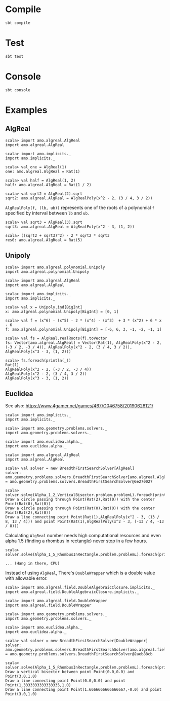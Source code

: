 # Compile

```
sbt compile
```

# Test

```
sbt test
```

# Console

```
sbt console
```

# Examples

## AlgReal

```
scala> import amo.algreal.AlgReal
import amo.algreal.AlgReal

scala> import amo.implicits._
import amo.implicits._

scala> val one = AlgReal(1)
one: amo.algreal.AlgReal = Rat(1)

scala> val half = AlgReal(1, 2)
half: amo.algreal.AlgReal = Rat(1 / 2)

scala> val sqrt2 = AlgReal(2).sqrt
sqrt2: amo.algreal.AlgReal = AlgRealPoly(x^2 - 2, (3 / 4, 3 / 2))
```

`AlgRealPoly(f, (lb, ub))` represents one of the roots of a polynomial `f` specified by interval between `lb` and `ub`.

```
scala> val sqrt3 = AlgReal(3).sqrt
sqrt3: amo.algreal.AlgReal = AlgRealPoly(x^2 - 3, (1, 2))

scala> ((sqrt2 + sqrt3)^2) - 2 * sqrt2 * sqrt3
res0: amo.algreal.AlgReal = Rat(5)
```


## Unipoly

```
scala> import amo.algreal.polynomial.Unipoly
import amo.algreal.polynomial.Unipoly

scala> import amo.algreal.AlgReal
import amo.algreal.AlgReal

scala> import amo.implicits._
import amo.implicits._

scala> val x = Unipoly.ind[BigInt]
x: amo.algreal.polynomial.Unipoly[BigInt] = [0, 1]

scala> val f = (x^6) - (x^5) - 2 * (x^4) - (x^3)  + 3 * (x^2) + 6 * x - 6
f: amo.algreal.polynomial.Unipoly[BigInt] = [-6, 6, 3, -1, -2, -1, 1]

scala> val fs = AlgReal.realRoots(f).toVector
fs: Vector[amo.algreal.AlgReal] = Vector(Rat(1), AlgRealPoly(x^2 - 2, (-3 / 2, -3 / 4)), AlgRealPoly(x^2 - 2, (3 / 4, 3 / 2)), AlgRealPoly(x^3 - 3, (1, 2)))

scala> fs.foreach(println(_))
Rat(1)
AlgRealPoly(x^2 - 2, (-3 / 2, -3 / 4))
AlgRealPoly(x^2 - 2, (3 / 4, 3 / 2))
AlgRealPoly(x^3 - 3, (1, 2))
```

## Euclidea

See also: https://www.4gamer.net/games/467/G046758/20190628121/

```
scala> import amo.implicits._
import amo.implicits._

scala> import amo.geometry.problems.solvers._
import amo.geometry.problems.solvers._

scala> import amo.euclidea.alpha._
import amo.euclidea.alpha._

scala> import amo.algreal.AlgReal
import amo.algreal.AlgReal

scala> val solver = new BreadthFirstSearchSolver[AlgReal]
solver: amo.geometry.problems.solvers.BreadthFirstSearchSolver[amo.algreal.AlgReal] = amo.geometry.problems.solvers.BreadthFirstSearchSolver@6e270027

scala> solver.solve(Alpha_1_2_VerticalBisector.problem.problemL).foreach(println(_))
Draw a circle passing through Point(Rat(2),Rat(0)) with the center Point(Rat(0),Rat(0))
Draw a circle passing through Point(Rat(0),Rat(0)) with the center Point(Rat(2),Rat(0))
Draw a line connecting point Point(Rat(1),AlgRealPoly(x^2 - 3, (13 / 8, 13 / 4))) and point Point(Rat(1),AlgRealPoly(x^2 - 3, (-13 / 4, -13 / 8)))
```

Calculating `AlgReal` number needs high computational resources and even alpha 1.5 (finding a rhombus in rectangle) never stop in a few hours.

```
scala> solver.solve(Alpha_1_5_RhombusInRectangle.problem.problemL).foreach(println(_))

... (Hang in there, CPU)

```

Instead of using `AlgReal`, There's `DoubleWrapper` which is a double value with allowable error.

```
scala> import amo.algreal.field.DoubleAlgebraicClosure.implicits._
import amo.algreal.field.DoubleAlgebraicClosure.implicits._

scala> import amo.algreal.field.DoubleWrapper
import amo.algreal.field.DoubleWrapper

scala> import amo.geometry.problems.solvers._
import amo.geometry.problems.solvers._

scala> import amo.euclidea.alpha._
import amo.euclidea.alpha._

scala> val solver = new BreadthFirstSearchSolver[DoubleWrapper]
solver: amo.geometry.problems.solvers.BreadthFirstSearchSolver[amo.algreal.field.DoubleWrapper] = amo.geometry.problems.solvers.BreadthFirstSearchSolver@2aeb88cb

scala> solver.solve(Alpha_1_5_RhombusInRectangle.problem.problemL).foreach(println(_))
Draw a vertical bisector between point Point(0.0,0.0) and Point(3.0,1.0)
Draw a line connecting point Point(0.0,0.0) and point Point(1.3333333333333335,1.0)
Draw a line connecting point Point(1.6666666666666667,-0.0) and point Point(3.0,1.0)
```

